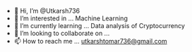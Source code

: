 - 👋 Hi, I’m @Utkarsh736
- 👀 I’m interested in ... Machine Learning 
- 🌱 I’m currently learning ... Data analysis of Cryptocurrency
- 💞️ I’m looking to collaborate on ... 
- 📫 How to reach me ... utkarshtomar736@gmail.com

<!---
Utkarsh736/Utkarsh736 is a ✨ special ✨ repository because its `README.md` (this file) appears on your GitHub profile.
You can click the Preview link to take a look at your changes.
--->
